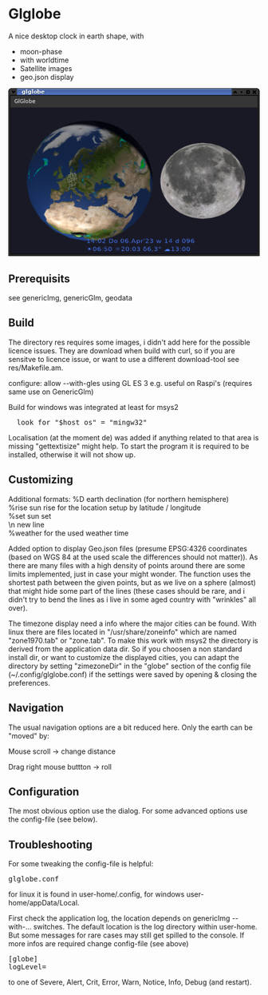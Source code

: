 # Glglobe

A nice desktop clock in earth shape, with
- moon-phase
- with worldtime
- Satellite images
- geo.json display

![Glglobe](glglobe.png "glglobe")

## Prerequisits

see genericImg, genericGlm, geodata

## Build

The directory res requires some images, i didn't add here for the possible licence issues.
They are download when build with curl, so if you are sensitve to licence issue, or want to use a different download-tool see res/Makefile.am.

configure:
     allow --with-gles using GL ES 3 e.g. useful on Raspi's (requires same use on GenericGlm)


Build for windows was integrated at least for msys2<br>
<pre>
  look for "$host_os" = "mingw32"
</pre>

Localisation (at the moment de) was added if anything related
to that area is missing "gettextisize" might help.
To start the program it is required to be installed, otherwise it will not show up.

## Customizing

Additional formats:
%D earth declination (for northern hemisphere)<br>
%rise sun rise for the location setup by latitude / longitude<br>
%set sun set<br>
\n new line<br>
%weather for the used weather time<br>


Added option to display Geo.json files (presume EPSG:4326 coordinates (based on WGS 84 at the used scale the differences should not matter)).
As there are many files with a high density of points around there are some limits implemented, just in case your might wonder.
The function uses the shortest path between the given points,
but as we live on a sphere (almost) that might hide some part of the lines (these cases should be rare,
and i didn't try to bend the lines as i live in some aged country with "wrinkles" all over).

The timezone display need a info where the major cities can be found.
With linux there are files located in "/usr/share/zoneinfo"
which are named "zone1970.tab" or "zone.tab".
To make this work with msys2 the directory is
derived from the application data dir.
So if you choosen a non standard install dir,
or want to customize the displayed cities,
you can adapt the directory by
setting "zimezoneDir" in the "globe"
section of the config file (~/.config/glglobe.conf)
if the settings were saved by opening & closing the preferences.

## Navigation

The usual navigation options are a bit reduced here.
Only the earth can be "moved" by:

Mouse scroll -> change distance

Drag right mouse buttton -> roll

## Configuration

The most obvious option use the dialog.
For some advanced options use the config-file (see below).

## Troubleshooting

For some tweaking the config-file is helpful:
<pre>glglobe.conf</pre>
for linux it is found in user-home/.config,
for windows user-home/appData/Local.

First check the application log, the location depends on genericImg --with-... switches.
The default location is the log directory within user-home.
But some messages for rare cases may still get spilled to the console.
If more infos are required change config-file (see above)
<pre>
[globe]
logLevel=
</pre>
 to one of Severe, Alert, Crit, Error, Warn, Notice, Info, Debug (and restart).

